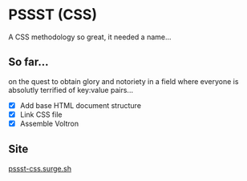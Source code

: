# PSSST (CSS)

A CSS methodology so great, it needed a name...

## So far...

on the quest to obtain glory and notoriety in a field where everyone is absolutly terrified of key:value pairs...

* [x] Add base HTML document structure
* [x] Link CSS file
* [x] Assemble Voltron

## Site

[pssst-css.surge.sh](https://pssst-css.surge.sh)
